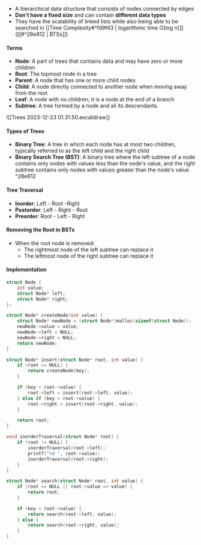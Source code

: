 - A hierarchical data structure that consists of nodes connected by edges
- **Don't have a fixed size** and can contain **different data types**
- They have the scalability of linked lists while also being able to be searched in [[Time Complexity#^fd9f43 | logarithmic time O(log n)]] ([[#^28e812 | BTSs]])

#### Terms
- **Node**: A part of trees that contains data and may have zero or more children
- **Root**: The topmost node in a tree
- **Parent**: A node that has one or more child nodes
- **Child**: A node directly connected to another node when moving away from the root
- **Leaf**: A node with no children; it is a node at the end of a branch
- **Subtree**: A tree formed by a node and all its descendants.

![[Trees 2023-12-23 01.31.50.excalidraw]]

#### Types of Trees
- **Binary Tree**: 
A tree in which each node has at most two children, typically referred to as the left child and the right child
- **Binary Search Tree (BST)**:
A binary tree where the left subtree of a node contains only nodes with values less than the node's value, and the right subtree contains only nodes with values greater than the node's value ^28e812

#### Tree Traversal
- **Inorder**: Left - Root -Right
- **Postorder**:  Left - Right - Root
- **Preorder**: Root - Left - Right

#### Removing the Root in BSTs
- When the root node is removed:
	- The rightmost node of the left subtree can replace it
	- The leftmost node of the right subtree can replace it

#### Implementation
```C
struct Node {
    int value;
    struct Node* left;
    struct Node* right;
};

struct Node* createNode(int value) {
    struct Node* newNode = (struct Node*)malloc(sizeof(struct Node));
    newNode->value = value;
    newNode->left = NULL;
    newNode->right = NULL;
    return newNode;
}

struct Node* insert(struct Node* root, int value) {
    if (root == NULL) {
        return createNode(key);
    }

    if (key < root->value) {
        root->left = insert(root->left, value);
    } else if (key > root->value) {
        root->right = insert(root->right, value);
    }

    return root;
}

void inorderTraversal(struct Node* root) {
    if (root != NULL) {
        inorderTraversal(root->left);
        printf("%d ", root->value);
        inorderTraversal(root->right);
    }
}

struct Node* search(struct Node* root, int value) {
    if (root == NULL || root->value == value) {
        return root;
    }

    if (key < root->value) {
        return search(root->left, value);
    } else {
        return search(root->right, value);
    }
}
```